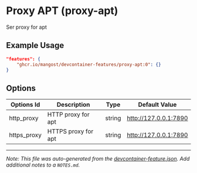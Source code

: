 
# Proxy APT (proxy-apt)

Ser proxy for apt

## Example Usage

```json
"features": {
    "ghcr.io/mangost/devcontainer-features/proxy-apt:0": {}
}
```

## Options

| Options Id | Description | Type | Default Value |
|-----|-----|-----|-----|
| http_proxy | HTTP proxy for apt | string | http://127.0.0.1:7890 |
| https_proxy | HTTPS proxy for apt | string | http://127.0.0.1:7890 |



---

_Note: This file was auto-generated from the [devcontainer-feature.json](https://github.com/mangost/devcontainer-features/blob/main/src/proxy-apt/devcontainer-feature.json).  Add additional notes to a `NOTES.md`._
